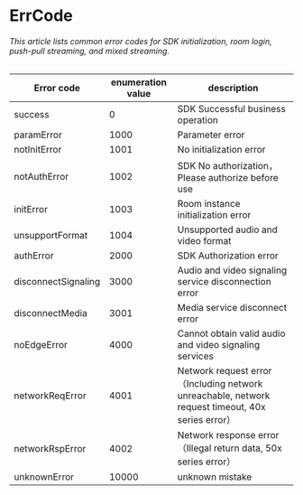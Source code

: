 # ErrCode

###### This article lists common error codes for SDK initialization, room login, push-pull streaming, and mixed streaming.
|Error code|enumeration value|description|
| --- | --- | --- |
| success | 0 | SDK Successful business operation|
| paramError| 1000| Parameter error|
| notInitError| 1001| No initialization error|
| notAuthError| 1002| SDK No authorization，Please authorize before use|
| initError| 1003| Room instance initialization error|
| unsupportFormat| 1004| Unsupported audio and video format|
| authError|2000 | SDK Authorization error|
| disconnectSignaling|3000 | Audio and video signaling service disconnection error|
| disconnectMedia| 3001| Media service disconnect error|
| noEdgeError | 4000| Cannot obtain valid audio and video signaling services|
| networkReqError| 4001| Network request error（Including network unreachable, network request timeout, 40x series error）|
| networkRspError| 4002| Network response error（Illegal return data, 50x series error）|
| unknownError| 10000| unknown mistake|
